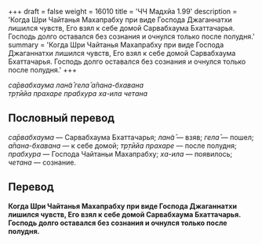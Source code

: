 +++
draft = false
weight = 16010
title = 'ЧЧ Мадхйа 1.99'
description = 'Когда Шри Чайтанья Махапрабху при виде Господа Джаганнатхи лишился чувств, Его взял к себе домой Сарвабхаума Бхаттачарья. Господь долго оставался без сознания и очнулся только после полудня.'
summary = 'Когда Шри Чайтанья Махапрабху при виде Господа Джаганнатхи лишился чувств, Его взял к себе домой Сарвабхаума Бхаттачарья. Господь долго оставался без сознания и очнулся только после полудня.'
+++

_са̄рвабхаума лан̃а̄ гела̄ а̄пана-бхавана  
тр̣тӣйа прахаре прабхура ха-ила четана_

## Пословный перевод

_са̄рвабхаума_ — Сарвабхаума Бхаттачарья; _лан̃а̄_ — взяв; _гела̄_ — пошел; _а̄пана_\-_бхавана_ — к себе домой; _тр̣тӣйа_ _прахаре_ — после полудня; _прабхура_ — Господа Чайтаньи Махапрабху; _ха_\-_ила_ — появилось; _четана_ — сознание.

## Перевод

**Когда Шри Чайтанья Махапрабху при виде Господа Джаганнатхи лишился чувств, Его взял к себе домой Сарвабхаума Бхаттачарья. Господь долго оставался без сознания и очнулся только после полудня.**
